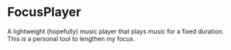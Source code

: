 # FocusPlayer
A lightweight (hopefully) music player that plays music for a fixed duration. This is a personal tool to lengthen my focus.
